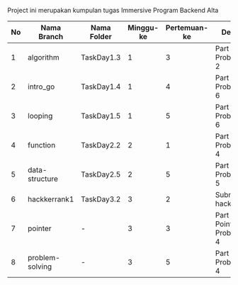 Project ini merupakan kumpulan tugas Immersive Program Backend Alta

| No     | Nama Branch      | Nama Folder | Minggu-ke | Pertemuan-ke | Deskripsi                    |
|--------|------------------|-------------|-----------|--------------|------------------------------|
| 1      | algorithm        | TaskDay1.3  | 1         | 3            | Part 1 Problem 1 - 2         | 
| 2      | intro_go         | TaskDay1.4  | 1         | 4            | Part 1 Problem 3 - 6         |
| 3      | looping          | TaskDay1.5  | 1         | 5            | Part 2 Problem 1 - 6         |
| 4      | function         | TaskDay2.2  | 2         | 1            | Part 3 Problem 1 - 4         |
| 5      | data-structure   | TaskDay2.5  | 2         | 5            | Part 5 Problem 1 - 5         |
| 6      | hackkerrank1     | TaskDay3.2  | 3         | 2            | Submission hackerrrank1      |
| 7      | pointer          | -           | 3         | 3            | Part 1 Pointer Problem 1 - 4 |
| 8      | problem-solving  | -           | 3         | 5            | Part 1 Problem 1 - 4         |


